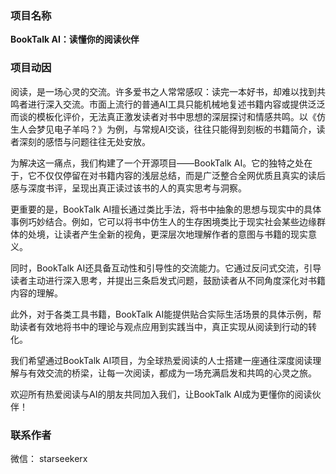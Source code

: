### 项目名称
**BookTalk AI：读懂你的阅读伙伴**

### 项目动因

阅读，是一场心灵的交流。许多爱书之人常常感叹：读完一本好书，却难以找到共鸣者进行深入交流。市面上流行的普通AI工具只能机械地复述书籍内容或提供泛泛而谈的模板化评价，无法真正激发读者对书中思想的深层探讨和情感共鸣。以《仿生人会梦见电子羊吗？》为例，与常规AI交谈，往往只能得到刻板的书籍简介，读者深刻的感悟与问题往往无处安放。

为解决这一痛点，我们构建了一个开源项目——BookTalk AI。它的独特之处在于，它不仅仅停留在对书籍内容的浅层总结，而是广泛整合全网优质且真实的读后感与深度书评，呈现出真正读过该书的人的真实思考与洞察。

更重要的是，BookTalk AI擅长通过类比手法，将书中抽象的思想与现实中的具体事例巧妙结合。例如，它可以将书中仿生人的生存困境类比于现实社会某些边缘群体的处境，让读者产生全新的视角，更深层次地理解作者的意图与书籍的现实意义。

同时，BookTalk AI还具备互动性和引导性的交流能力。它通过反问式交流，引导读者主动进行深入思考，并提出三条启发式问题，鼓励读者从不同角度深化对书籍内容的理解。

此外，对于各类工具书籍，BookTalk AI能提供贴合实际生活场景的具体示例，帮助读者有效地将书中的理论与观点应用到实践当中，真正实现从阅读到行动的转化。

我们希望通过BookTalk AI项目，为全球热爱阅读的人士搭建一座通往深度阅读理解与有效交流的桥梁，让每一次阅读，都成为一场充满启发和共鸣的心灵之旅。

欢迎所有热爱阅读与AI的朋友共同加入我们，让BookTalk AI成为更懂你的阅读伙伴！


### 联系作者

微信： starseekerx

